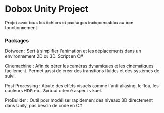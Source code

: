 # Dobox Unity Project

Projet avec tous les fichiers et packages indispensables au bon fonctionnement

### Packages

Dotween : Sert à simplifier l'animation et les déplacements dans un environnement 2D ou 3D. Script en C#

Cinemachine : Afin de gérer les caméras dynamiques et les cinématiques facilement. Permet aussi de créer des transitions fluides et des systèmes de suivi.

Post Processing : Ajoute des effets visuels comme l'anti-aliasing, le flou, les couleurs HDR etc. Surtout orienté aspect visuel.

ProBuilder : Outil pour modéliser rapidement des niveaux 3D directement dans Unity, pas besoin de code en C#